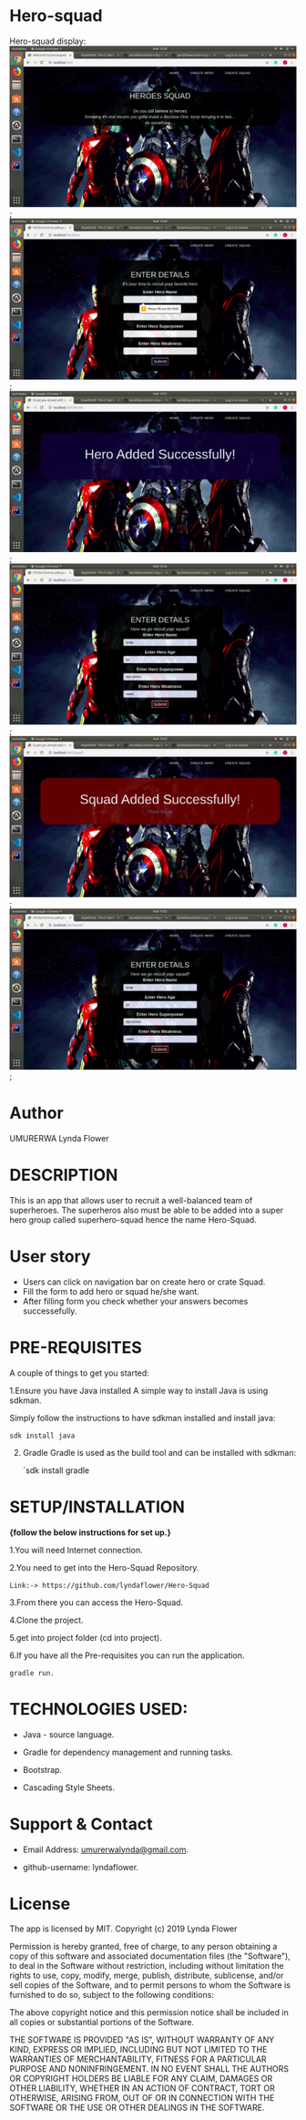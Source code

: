  # Hero-squad
 Hero-squad display:
![HOME](src/main/resources/public/images/Home.png);
![HOME](src/main/resources/public/images/Successfull.png);
![HOME](src/main/resources/public/images/result.png);
![HOME](src/main/resources/public/images/squad.png);
![HOME](src/main/resources/public/images/Squad-form.png);
![HOME](src/main/resources/public/images/squad.png);

# Author 
UMURERWA Lynda Flower

# DESCRIPTION
This is an app that allows user to recruit a well-balanced team of superheroes. The superheros also must be able to be added into a super hero group called superhero-squad hence the name Hero-Squad.


# User story

* Users can click on navigation bar on create hero or crate Squad.
* Fill the form to add hero or squad he/she want.
* After filling form you check whether your answers becomes successefully.


# PRE-REQUISITES

A couple of things to get you started:

1.Ensure you have Java installed
A simple way to install Java is using sdkman.

Simply follow the instructions to have sdkman installed and install java:

    sdk install java
    
2. Gradle
Gradle is used as the build tool and can be installed with sdkman:

    `sdk install gradle

# SETUP/INSTALLATION
**{follow the below instructions for set up.}**

1.You will need Internet connection.
 
2.You need to get into the Hero-Squad Repository.

    Link:-> https://github.com/lyndaflower/Hero-Squad

3.From there you can access the Hero-Squad.

4.Clone the project.

5.get into project folder (cd into project).

6.If you have all the Pre-requisites you can run the application.

    gradle run.

# TECHNOLOGIES USED:

* Java - source language.

* Gradle for dependency management and running tasks.

* Bootstrap.

* Cascading Style Sheets.


# Support & Contact
  
*  Email Address: umurerwalynda@gmail.com.
  
* github-username: lyndaflower.


# License

The app is licensed by MIT. Copyright (c) 2019 Lynda Flower





Permission is hereby granted, free of charge, to any person obtaining a copy
of this software and associated documentation files (the "Software"), to deal
in the Software without restriction, including without limitation the rights
to use, copy, modify, merge, publish, distribute, sublicense, and/or sell
copies of the Software, and to permit persons to whom the Software is
furnished to do so, subject to the following conditions:

The above copyright notice and this permission notice shall be included in all
copies or substantial portions of the Software.

THE SOFTWARE IS PROVIDED "AS IS", WITHOUT WARRANTY OF ANY KIND, EXPRESS OR
IMPLIED, INCLUDING BUT NOT LIMITED TO THE WARRANTIES OF MERCHANTABILITY,
FITNESS FOR A PARTICULAR PURPOSE AND NONINFRINGEMENT. IN NO EVENT SHALL THE
AUTHORS OR COPYRIGHT HOLDERS BE LIABLE FOR ANY CLAIM, DAMAGES OR OTHER
LIABILITY, WHETHER IN AN ACTION OF CONTRACT, TORT OR OTHERWISE, ARISING FROM,
OUT OF OR IN CONNECTION WITH THE SOFTWARE OR THE USE OR OTHER DEALINGS IN THE
SOFTWARE.


